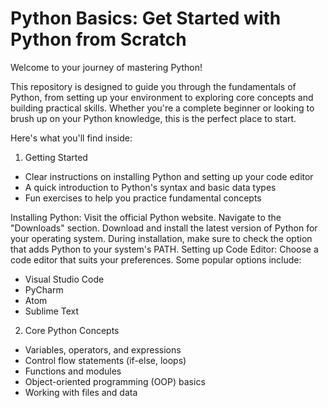 # Python Basics: Get Started with Python from Scratch

Welcome to your journey of mastering Python!

This repository is designed to guide you through the fundamentals of Python, from setting up your environment to exploring core concepts and building practical skills. Whether you're a complete beginner or looking to brush up on your Python knowledge, this is the perfect place to start.

Here's what you'll find inside:

1. Getting Started

- Clear instructions on installing Python and setting up your code editor
- A quick introduction to Python's syntax and basic data types
- Fun exercises to help you practice fundamental concepts

Installing Python:
Visit the official Python website.
Navigate to the "Downloads" section.
Download and install the latest version of Python for your operating system.
During installation, make sure to check the option that adds Python to your system's PATH.
Setting up Code Editor:
Choose a code editor that suits your preferences. Some popular options include:
- Visual Studio Code
- PyCharm
- Atom
- Sublime Text

2. Core Python Concepts

- Variables, operators, and expressions
- Control flow statements (if-else, loops)
- Functions and modules
- Object-oriented programming (OOP) basics
- Working with files and data
